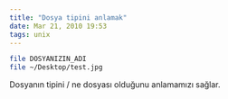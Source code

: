 ```yaml
---
title: "Dosya tipini anlamak"
date: Mar 21, 2010 19:53
tags: unix
---
```


```bash
file DOSYANIZIN_ADI
file ~/Desktop/test.jpg
```

Dosyanın tipini / ne dosyası olduğunu anlamamızı sağlar.